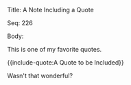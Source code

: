 Title:  A Note Including a Quote

Seq:    226

Body: 

This is one of my favorite quotes.

{{include-quote:A Quote to be Included}}

Wasn't that wonderful?
